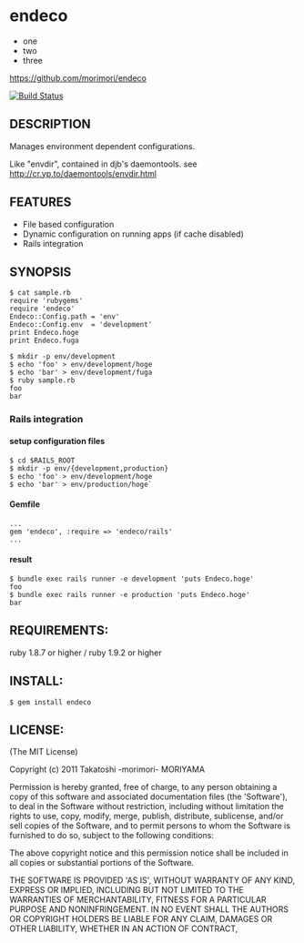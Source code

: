 # endeco

* one
* two
* three

https://github.com/morimori/endeco

[![Build Status](https://secure.travis-ci.org/morimori/endeco.png)](http://travis-ci.org/morimori/endeco)

## DESCRIPTION

Manages environment dependent configurations.

Like "envdir", contained in djb's daemontools.
see http://cr.yp.to/daemontools/envdir.html

## FEATURES

* File based configuration
* Dynamic configuration on running apps (if cache disabled)
* Rails integration

## SYNOPSIS

    $ cat sample.rb
    require 'rubygems'
    require 'endeco'
    Endeco::Config.path = 'env'
    Endeco::Config.env  = 'development'
    print Endeco.hoge
    print Endeco.fuga

    $ mkdir -p env/development
    $ echo 'foo' > env/development/hoge
    $ echo 'bar' > env/development/fuga
    $ ruby sample.rb
    foo
    bar

### Rails integration
#### setup configuration files

    $ cd $RAILS_ROOT
    $ mkdir -p env/{development,production}
    $ echo 'foo' > env/development/hoge
    $ echo 'bar' > env/production/hoge`

#### Gemfile

    ...
    gem 'endeco', :require => 'endeco/rails'
    ...

#### result

    $ bundle exec rails runner -e development 'puts Endeco.hoge'
    foo
    $ bundle exec rails runner -e production 'puts Endeco.hoge'
    bar

## REQUIREMENTS:

ruby 1.8.7 or higher / ruby 1.9.2 or higher

## INSTALL:

    $ gem install endeco

## LICENSE:

(The MIT License)

Copyright (c) 2011 Takatoshi -morimori- MORIYAMA

Permission is hereby granted, free of charge, to any person obtaining
a copy of this software and associated documentation files (the
'Software'), to deal in the Software without restriction, including
without limitation the rights to use, copy, modify, merge, publish,
distribute, sublicense, and/or sell copies of the Software, and to
permit persons to whom the Software is furnished to do so, subject to
the following conditions:

The above copyright notice and this permission notice shall be
included in all copies or substantial portions of the Software.

THE SOFTWARE IS PROVIDED 'AS IS', WITHOUT WARRANTY OF ANY KIND,
EXPRESS OR IMPLIED, INCLUDING BUT NOT LIMITED TO THE WARRANTIES OF
MERCHANTABILITY, FITNESS FOR A PARTICULAR PURPOSE AND NONINFRINGEMENT.
IN NO EVENT SHALL THE AUTHORS OR COPYRIGHT HOLDERS BE LIABLE FOR ANY
CLAIM, DAMAGES OR OTHER LIABILITY, WHETHER IN AN ACTION OF CONTRACT,
